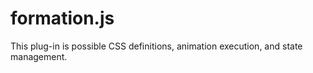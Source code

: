 formation.js
============

This plug-in is possible CSS definitions, animation execution, and state management.
